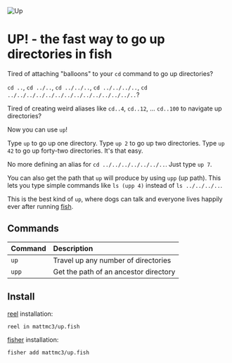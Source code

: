 ![Up](https://raw.githubusercontent.com/mattmc3/fish-up/resources/up.png "Up")

# UP! - the fast way to go up directories in fish

Tired of attaching "balloons" to your `cd` command to go up directories?

`cd ..`, `cd ../..`, `cd ../../..`, `cd ../../../..`, `cd ../../../../../../../../../../../../../..`?

Tired of creating weird aliases like `cd..4`, `cd..12`, ... `cd..100` to navigate up directories?

Now you can use `up`!

Type `up` to go up one directory. Type `up 2` to go up two directories. Type
`up 42` to go up forty-two directories. It's that easy.

No more defining an alias for `cd ../../../../../../..`.  Just type `up 7`.

You can also get the path that `up` will produce by using `upp` (up path).
This lets you type simple commands like `ls (upp 4)` instead of
`ls ../../../..`.

This is the best kind of `up`, where dogs can talk and everyone lives happily
ever after running [fish][fish-shell].

## Commands

| Command | Description                           |
|:--------|:--------------------------------------|
| `up`    | Travel up any number of directories   |
| `upp`   | Get the path of an ancestor directory |

## Install

[reel] installation:

```shell
reel in mattmc3/up.fish
```

[fisher] installation:

```shell
fisher add mattmc3/up.fish
```

[reel]: https://github.com/mattmc3/reel
[fisher]: https://github.com/jorgebucaran/fisher
[fish-shell]: https://fishshell.com
